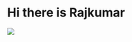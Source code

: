 <p align="center">
<h1>Hi there is Rajkumar</h1>
<img src="https://user-images.githubusercontent.com/78275158/131846419-b3150b91-9f10-40f1-9e47-5b36e0809e69.png"></img>
</p>
<!--
**Rajkumar-coderm/Rajkumar-coderm** is a ✨ _special_ ✨ repository because its `README.md` (this file) appears on your GitHub profile.

Here are some ideas to get you started:

- 🔭 I’m currently working on ...
- 🌱 I’m currently learning ...
- 👯 I’m looking to collaborate on ...
- 🤔 I’m looking for help with ...
- 💬 Ask me about ...
- 📫 How to reach me: ...
- 😄 Pronouns: ...
- ⚡ Fun fact: ...
-->
